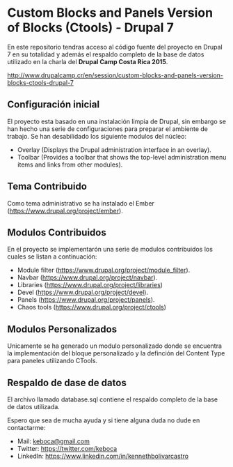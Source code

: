 # Custom Blocks and Panels Version of Blocks (Ctools) - Drupal 7

En este repositorio tendras acceso al código fuente del proyecto en Drupal 7 en su totalidad y además el respaldo completo de la base de datos utilizado en la charla del **Drupal Camp Costa Rica 2015**.

http://www.drupalcamp.cr/en/session/custom-blocks-and-panels-version-blocks-ctools-drupal-7

## Configuración inicial
El proyecto esta basado en una instalación limpia de Drupal, sin embargo se han hecho una serie de configuraciones para preparar el ambiente de trabajo. Se han desabilidado los siguiente modulos del núcleo:
* Overlay (Displays the Drupal administration interface in an overlay).
* Toolbar (Provides a toolbar that shows the top-level administration menu items and links from other modules).

## Tema Contribuido
Como tema administrativo se ha instalado el Ember (https://www.drupal.org/project/ember).

## Modulos Contribuidos
En el proyecto se implementarón una serie de modulos contribuidos los cuales se listan a continuación:
* Module filter (https://www.drupal.org/project/module_filter).
* Navbar (https://www.drupal.org/project/navbar).
* Libraries (https://www.drupal.org/project/libraries)
* Devel (https://www.drupal.org/project/devel).
* Panels (https://www.drupal.org/project/panels).
* Chaos tools (https://www.drupal.org/project/ctools)

## Modulos Personalizados
Unicamente se ha generado un modulo personalizado donde se encuentra la implementación del bloque personalizado y la definción del Content Type para paneles utilizando CTools.

## Respaldo de dase de datos
El archivo llamado database.sql contiene el respaldo completo de la base de datos utilizada.

Espero que sea de mucha ayuda y si tiene alguna duda no dude en contactarme:

* Mail: keboca@gmail.com
* Twitter: https://twitter.com/keboca
* LinkedIn: https://www.linkedin.com/in/kennethbolivarcastro
